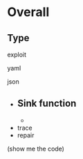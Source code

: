 # Overall 

## Type
exploit


yaml


json
- Sink function
  - 
  - 
- trace
- repair


(show me the code)
